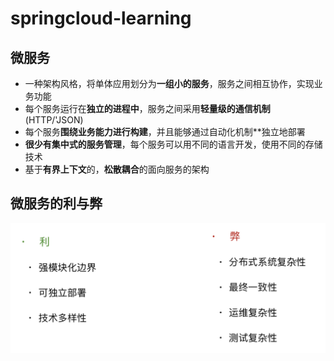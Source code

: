 # springcloud-learning
## 微服务
* 一种架构风格，将单体应用划分为**一组小的服务**，服务之间相互协作，实现业务功能
* 每个服务运行在**独立的进程中**，服务之间采用**轻量级的通信机制**(HTTP/'JSON)
* 每个服务**围绕业务能力进行构建**，并且能够通过自动化机制**独立地部署
* **很少有集中式的服务管理**，每个服务可以用不同的语言开发，使用不同的存储技术
* 基于**有界上下文**的，**松散耦合**的面向服务的架构
## 微服务的利与弊
![images](https://github.com/fearlessroy/springcloud-learning/blob/master/images/weakness%26strength.png)
